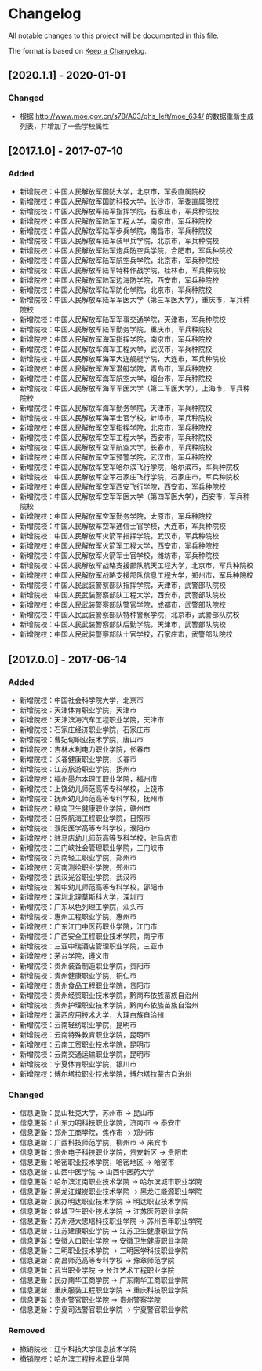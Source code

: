 # Changelog
All notable changes to this project will be documented in this file.

The format is based on [Keep a Changelog](http://keepachangelog.com/zh-CN/1.0.0/).

## [2020.1.1] - 2020-01-01

### Changed

- 根据 http://www.moe.gov.cn/s78/A03/ghs_left/moe_634/ 的数据重新生成列表，并增加了一些学校属性

## [2017.1.0] - 2017-07-10

### Added

- 新增院校：中国人民解放军国防大学，北京市，军委直属院校
- 新增院校：中国人民解放军国防科技大学，长沙市，军委直属院校
- 新增院校：中国人民解放军陆军指挥学院，石家庄市，军兵种院校
- 新增院校：中国人民解放军陆军工程大学，南京市，军兵种院校
- 新增院校：中国人民解放军陆军步兵学院，南昌市，军兵种院校
- 新增院校：中国人民解放军陆军装甲兵学院，北京市，军兵种院校
- 新增院校：中国人民解放军陆军炮兵防空兵学院，合肥市，军兵种院校
- 新增院校：中国人民解放军陆军航空兵学院，北京市，军兵种院校
- 新增院校：中国人民解放军陆军特种作战学院，桂林市，军兵种院校
- 新增院校：中国人民解放军陆军边海防学院，西安市，军兵种院校
- 新增院校：中国人民解放军陆军防化学院，北京市，军兵种院校
- 新增院校：中国人民解放军陆军军医大学（第三军医大学），重庆市，军兵种院校
- 新增院校：中国人民解放军陆军军事交通学院，天津市，军兵种院校
- 新增院校：中国人民解放军陆军勤务学院，重庆市，军兵种院校
- 新增院校：中国人民解放军海军指挥学院，南京市，军兵种院校
- 新增院校：中国人民解放军海军工程大学，武汉市，军兵种院校
- 新增院校：中国人民解放军海军大连舰艇学院，大连市，军兵种院校
- 新增院校：中国人民解放军海军潜艇学院，青岛市，军兵种院校
- 新增院校：中国人民解放军海军航空大学，烟台市，军兵种院校
- 新增院校：中国人民解放军海军军医大学（第二军医大学），上海市，军兵种院校
- 新增院校：中国人民解放军海军勤务学院，天津市，军兵种院校
- 新增院校：中国人民解放军海军士官学校，蚌埠市，军兵种院校
- 新增院校：中国人民解放军空军指挥学院，北京市，军兵种院校
- 新增院校：中国人民解放军空军工程大学，西安市，军兵种院校
- 新增院校：中国人民解放军空军航空大学，长春市，军兵种院校
- 新增院校：中国人民解放军空军预警学院，武汉市，军兵种院校
- 新增院校：中国人民解放军空军哈尔滨飞行学院，哈尔滨市，军兵种院校
- 新增院校：中国人民解放军空军石家庄飞行学院，石家庄市，军兵种院校
- 新增院校：中国人民解放军空军西安飞行学院，西安市，军兵种院校
- 新增院校：中国人民解放军空军军医大学（第四军医大学），西安市，军兵种院校
- 新增院校：中国人民解放军空军勤务学院，太原市，军兵种院校
- 新增院校：中国人民解放军空军通信士官学校，大连市，军兵种院校
- 新增院校：中国人民解放军火箭军指挥学院，武汉市，军兵种院校
- 新增院校：中国人民解放军火箭军工程大学，西安市，军兵种院校
- 新增院校：中国人民解放军火箭军士官学校，潍坊市，军兵种院校
- 新增院校：中国人民解放军战略支援部队航天工程大学，北京市，军兵种院校
- 新增院校：中国人民解放军战略支援部队信息工程大学，郑州市，军兵种院校
- 新增院校：中国人民武装警察部队指挥学院，天津市，武警部队院校
- 新增院校：中国人民武装警察部队工程大学，西安市，武警部队院校
- 新增院校：中国人民武装警察部队警官学院，成都市，武警部队院校
- 新增院校：中国人民武装警察部队特种警察学院，北京市，武警部队院校
- 新增院校：中国人民武装警察部队后勤学院，天津市，武警部队院校
- 新增院校：中国人民武装警察部队士官学校，石家庄市，武警部队院校

## [2017.0.0] - 2017-06-14

### Added

- 新增院校：中国社会科学院大学，北京市
- 新增院校：天津体育职业学院，天津市
- 新增院校：天津滨海汽车工程职业学院，天津市
- 新增院校：石家庄经济职业学院，石家庄市
- 新增院校：曹妃甸职业技术学院，唐山市
- 新增院校：吉林水利电力职业学院，长春市
- 新增院校：长春健康职业学院，长春市
- 新增院校：江苏旅游职业学院，扬州市
- 新增院校：福州墨尔本理工职业学院，福州市
- 新增院校：上饶幼儿师范高等专科学校，上饶市
- 新增院校：抚州幼儿师范高等专科学校，抚州市
- 新增院校：赣南卫生健康职业学院，赣州市
- 新增院校：日照航海工程职业学院，日照市
- 新增院校：濮阳医学高等专科学校，濮阳市
- 新增院校：驻马店幼儿师范高等专科学校，驻马店市
- 新增院校：三门峡社会管理职业学院，三门峡市
- 新增院校：河南轻工职业学院，郑州市
- 新增院校：河南测绘职业学院，郑州市
- 新增院校：武汉光谷职业学院，武汉市
- 新增院校：湘中幼儿师范高等专科学校，邵阳市
- 新增院校：深圳北理莫斯科大学，深圳市
- 新增院校：广东以色列理工学院，汕头市
- 新增院校：惠州工程职业学院，惠州市
- 新增院校：广东江门中医药职业学院，江门市
- 新增院校：广西安全工程职业技术学院，南宁市
- 新增院校：三亚中瑞酒店管理职业学院，三亚市
- 新增院校：茅台学院，遵义市
- 新增院校：贵州装备制造职业学院，贵阳市
- 新增院校：贵州健康职业学院，铜仁市
- 新增院校：贵州食品工程职业学院，贵阳市
- 新增院校：贵州经贸职业技术学院，黔南布依族苗族自治州
- 新增院校：贵州护理职业技术学院，黔南布依族苗族自治州
- 新增院校：滇西应用技术大学，大理白族自治州
- 新增院校：云南轻纺职业学院，昆明市
- 新增院校：云南特殊教育职业学院，昆明市
- 新增院校：云南工贸职业技术学院，昆明市
- 新增院校：云南交通运输职业学院，昆明市
- 新增院校：宁夏体育职业学院，银川市
- 新增院校：博尔塔拉职业技术学院，博尔塔拉蒙古自治州

### Changed

- 信息更新：昆山杜克大学，苏州市 -> 昆山市
- 信息更新：山东力明科技职业学院，济南市 -> 泰安市
- 信息更新：郑州工商学院，焦作市 -> 郑州市
- 信息更新：广西科技师范学院，柳州市 -> 来宾市
- 信息更新：贵州电子科技职业学院，贵安新区 -> 贵阳市
- 信息更新：哈密职业技术学院，哈密地区 -> 哈密市
- 信息更新：山西中医学院 -> 山西中医药大学
- 信息更新：哈尔滨江南职业技术学院 -> 哈尔滨城市职业学院
- 信息更新：黑龙江煤炭职业技术学院 -> 黑龙江能源职业学院
- 信息更新：民办明达职业技术学院 -> 明达职业技术学院
- 信息更新：盐城卫生职业技术学院 -> 江苏医药职业学院
- 信息更新：苏州港大思培科技职业学院 -> 苏州百年职业学院
- 信息更新：江苏建康职业学院 -> 江苏卫生健康职业学院
- 信息更新：安徽人口职业学院 -> 安徽卫生健康职业学院
- 信息更新：三明职业技术学院 -> 三明医学科技职业学院
- 信息更新：南昌师范高等专科学校 -> 豫章师范学院
- 信息更新：武当职业学院 -> 长江艺术工程职业学院
- 信息更新：民办南华工商学院 -> 广东南华工商职业学院
- 信息更新：重庆服装工程职业学院 -> 重庆科技职业学院
- 信息更新：贵州警官职业学院 -> 贵州警察学院
- 信息更新：宁夏司法警官职业学院 -> 宁夏警官职业学院

### Removed

- 撤销院校：辽宁科技大学信息技术学院
- 撤销院校：哈尔滨工程技术职业学院
